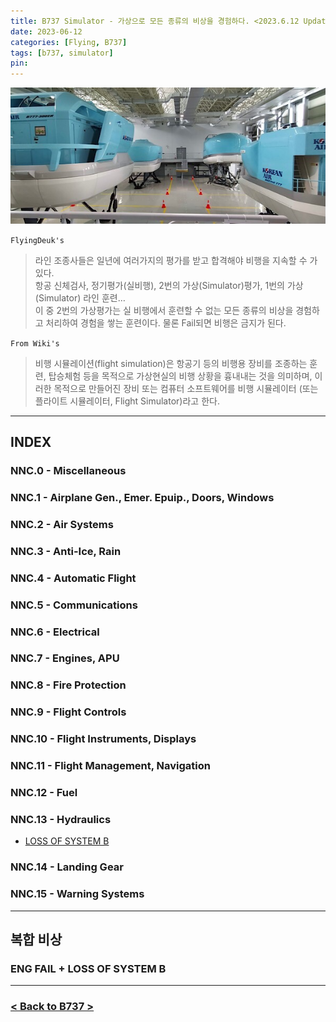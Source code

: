 ```yaml
---
title: B737 Simulator - 가상으로 모든 종류의 비상을 경험하다. <2023.6.12 Updated>
date: 2023-06-12
categories: [Flying, B737]
tags: [b737, simulator]
pin:
---
```


![sim](/img/flying/b777/sim.jpg)

`FlyingDeuk's`
> 라인 조종사들은 일년에 여러가지의 평가를 받고 합격해야 비행을 지속할 수 가 있다. <br>
항공 신체검사, 정기평가(실비행), 2번의 가상(Simulator)평가, 1번의 가상(Simulator) 라인 훈련…  <br>
이 중 2번의 가상평가는 실 비행에서 훈련할 수 없는 모든 종류의 비상을 경험하고 처리하여 경험을 쌓는 훈련이다. 물론 Fail되면 비행은 금지가 된다. <br>

`From Wiki's`
> 비행 시뮬레이션(flight simulation)은 항공기 등의 비행용 장비를 조종하는 훈련, 탑승체험 등을 목적으로 가상현실의 비행 상황을 흉내내는 것을 의미하며, 이러한 목적으로 만들어진 장비 또는 컴퓨터 소프트웨어를 비행 시뮬레이터 (또는 플라이트 시뮬레이터, Flight Simulator)라고 한다.

------------

## INDEX

### NNC.0 - Miscellaneous

### NNC.1 - Airplane Gen., Emer. Epuip., Doors, Windows

### NNC.2 - Air Systems

### NNC.3 - Anti-Ice, Rain

### NNC.4 - Automatic Flight

### NNC.5 - Communications

### NNC.6 - Electrical

### NNC.7 - Engines, APU

### NNC.8 - Fire Protection

### NNC.9 - Flight Controls

### NNC.10 - Flight Instruments, Displays

### NNC.11 - Flight Management, Navigation

### NNC.12 - Fuel

### NNC.13 - Hydraulics
- [LOSS OF SYSTEM B](/posts/b737lossofsysb/)


### NNC.14 - Landing Gear

### NNC.15 - Warning Systems

----------

## 복합 비상

### ENG FAIL + LOSS OF SYSTEM B

-------

### [< Back to B737 >](/categories/b737/)
